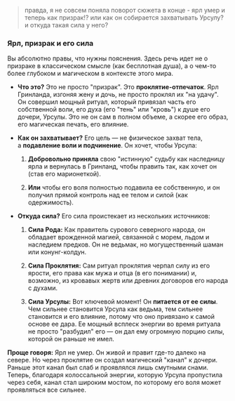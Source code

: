 >  правда, я не совсем поняла поворот сюжета в конце - ярл умер и теперь как призрак!? или как он собирается захватывать Урсулу? и откуда такая сила у него? 

### Ярл, призрак и его сила

Вы абсолютно правы, что нужны пояснения. Здесь речь идет не о призраке в классическом смысле (как бесплотная душа), а о чем-то более глубоком и магическом в контексте этого мира.

- **Что это?** Это не просто "призрак". Это **проклятие-отпечаток**. Ярл Гринланда, изгоняя жену и дочь, не просто проклял их "на удачу". Он совершил мощный ритуал, который привязал часть его собственной воли, его духа (его "тень" или "кровь") к душе его дочери, Урсулы. Это не он сам в полном объеме, а скорее его образ, его магическая печать, его влияние.
    
- **Как он захватывает?** Его цель — не физическое захват тела, а **подавление воли и подчинение**. Он хочет, чтобы Урсула:
    
    1. **Добровольно приняла** свою "истинную" судьбу как наследницу ярла и вернулась в Гринланд, чтобы править так, как хочет он (став его марионеткой).
        
    2. **Или** чтобы его воля полностью подавила ее собственную, и он получил прямой контроль над ее телом и силой (как одержимость).
        
- **Откуда сила?** Его сила проистекает из нескольких источников:
    
    1. **Сила Рода:** Как правитель сурового северного народа, он обладает врожденной магией, связанной с морем, льдом и наследием предков. Он не ведьмак, но могущественный шаман или конунг-колдун.
        
    2. **Сила Проклятия:** Сам ритуал проклятия черпал силу из его ярости, его права как мужа и отца (в его понимании) и, возможно, из кровавых жертв или древних договоров его народа с духами.
        
    3. **Сила Урсулы:** Вот ключевой момент! Он **питается от ее силы**. Чем сильнее становится Урсула как ведьма, тем сильнее становится и его влияние, потому что оно привязано к самой основе ее дара. Ее мощный всплеск энергии во время ритуала не просто "разбудил" его — он дал ему огромную порцию силы, которой он раньше не имел.
        

**Проще говоря:** Ярл не умер. Он живой и правит где-то далеко на севере. Но через проклятие он создал магический "канал" к дочери. Раньше этот канал был слаб и проявлялся лишь смутными снами. Теперь, благодаря колоссальной энергии, которую Урсула пропустила через себя, канал стал широким мостом, по которому его воля может проявляться все сильнее.